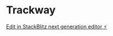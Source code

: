 # Trackway

[Edit in StackBlitz next generation editor ⚡️](https://stackblitz.com/~/github.com/asunm295222204758/Trackway)
